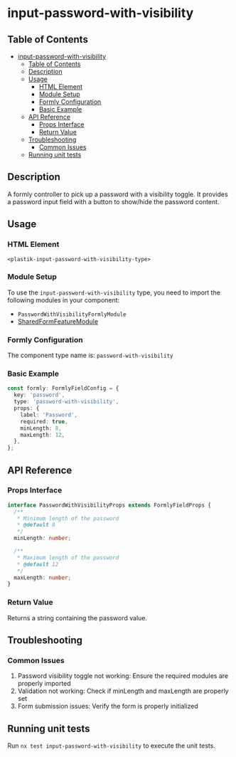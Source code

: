 # input-password-with-visibility

## Table of Contents

- [input-password-with-visibility](#input-password-with-visibility)
  - [Table of Contents](#table-of-contents)
  - [Description](#description)
  - [Usage](#usage)
    - [HTML Element](#html-element)
    - [Module Setup](#module-setup)
    - [Formly Configuration](#formly-configuration)
    - [Basic Example](#basic-example)
  - [API Reference](#api-reference)
    - [Props Interface](#props-interface)
    - [Return Value](#return-value)
  - [Troubleshooting](#troubleshooting)
    - [Common Issues](#common-issues)
  - [Running unit tests](#running-unit-tests)

## Description

A formly controller to pick up a password with a visibility toggle. It provides a password input field with a button to show/hide the password content.

## Usage

### HTML Element

`<plastik-input-password-with-visibility-type>`

### Module Setup

To use the `input-password-with-visibility` type, you need to import the following modules in your component:

- `PasswordWithVisibilityFormlyModule`
- [SharedFormFeatureModule](../../feature/README.md)

### Formly Configuration

The component type name is: `password-with-visibility`

### Basic Example

```typescript
const formly: FormlyFieldConfig = {
  key: 'password',
  type: 'password-with-visibility',
  props: {
    label: 'Password',
    required: true,
    minLength: 8,
    maxLength: 12,
  },
};
```

## API Reference

### Props Interface

```typescript
interface PasswordWithVisibilityProps extends FormlyFieldProps {
  /**
   * Minimum length of the password
   * @default 8
   */
  minLength: number;

  /**
   * Maximum length of the password
   * @default 12
   */
  maxLength: number;
}
```

### Return Value

Returns a string containing the password value.

## Troubleshooting

### Common Issues

1. Password visibility toggle not working: Ensure the required modules are properly imported
2. Validation not working: Check if minLength and maxLength are properly set
3. Form submission issues: Verify the form is properly initialized

## Running unit tests

Run `nx test input-password-with-visibility` to execute the unit tests.
